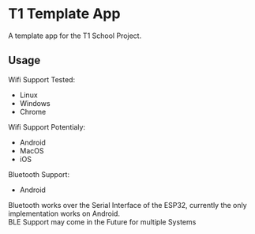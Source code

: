 # T1 Template App
A template app for the T1 School Project.  

## Usage

Wifi Support Tested:
- Linux
- Windows
- Chrome

Wifi Support Potentialy:
- Android
- MacOS
- iOS

Bluetooth Support:
- Android

Bluetooth works over the Serial Interface of the ESP32, currently the only implementation works on Android.  
BLE Support may come in the Future for multiple Systems


